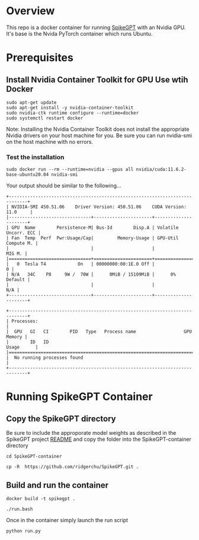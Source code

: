 # Overview
This repo is a docker container for running [SpikeGPT](https://github.com/ridgerchu/SpikeGPT/) with an Nvidia GPU. It's base is the Nvida PyTorch container which runs Ubuntu.

# Prerequisites


## Install Nvidia Container Toolkit for GPU Use wtih Docker

```
sudo apt-get update
sudo apt-get install -y nvidia-container-toolkit
sudo nvidia-ctk runtime configure --runtime=docker
sudo systemctl restart docker
```

Note: Installing the Nvidia Container Toolkit does not install the appropriate Nvidia drivers on your host machine for you. Be sure you can run nvidia-smi on the host machine with no errors.

### Test the installation

```
sudo docker run --rm --runtime=nvidia --gpus all nvidia/cuda:11.6.2-base-ubuntu20.04 nvidia-smi
```

Your output should be similar to the following...


```
+-----------------------------------------------------------------------------+
| NVIDIA-SMI 450.51.06    Driver Version: 450.51.06    CUDA Version: 11.0     |
|-------------------------------+----------------------+----------------------+
| GPU  Name        Persistence-M| Bus-Id        Disp.A | Volatile Uncorr. ECC |
| Fan  Temp  Perf  Pwr:Usage/Cap|         Memory-Usage | GPU-Util  Compute M. |
|                               |                      |               MIG M. |
|===============================+======================+======================|
|   0  Tesla T4            On   | 00000000:00:1E.0 Off |                    0 |
| N/A   34C    P8     9W /  70W |      0MiB / 15109MiB |      0%      Default |
|                               |                      |                  N/A |
+-------------------------------+----------------------+----------------------+

+-----------------------------------------------------------------------------+
| Processes:                                                                  |
|  GPU   GI   CI        PID   Type   Process name                  GPU Memory |
|        ID   ID                                                   Usage      |
|=============================================================================|
|  No running processes found                                                 |
+-----------------------------------------------------------------------------+
```


# Running SpikeGPT Container

## Copy the SpikeGPT directory

Be sure to include the approporate model weights as described in the SpikeGPT project [README](https://github.com/ridgerchu/SpikeGPT) and copy the folder into the SpikeGPT-container directory

```
cd SpikeGPT-container

cp -R  https://github.com/ridgerchu/SpikeGPT.git .
```

## Build and run the container

```
docker build -t spikegpt .

./run.bash
```

Once in the container simply launch the run script

```
python run.py
```